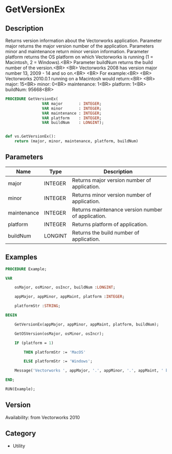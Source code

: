 # GetVersionEx

## Description
Returns version information about the Vectorworks application. Parameter major returns the major version number of the application. Parameters minor and maintenance return minor version information. Parameter platform returns the OS platform on which Vectorworks is running (1 = Macintosh, 2 = Windows).&lt;BR&gt;
Parameter buildNum returns the build number of the version.&lt;BR&gt;
&lt;BR&gt;
Vectorworks 2008 has version major number 13, 2009 - 14 and so on.&lt;BR&gt;
&lt;BR&gt;
For example:&lt;BR&gt;
&lt;BR&gt;
Vectorworks 2010.0.1 running on a Macintosh would return:&lt;BR&gt;
&lt;BR&gt;
major: 15&lt;BR&gt;
minor: 0&lt;BR&gt;
maintenance: 1&lt;BR&gt;
platform: 1&lt;BR&gt;
buildNum: 95668&lt;BR&gt;


```pascal
PROCEDURE GetVersionEx(
				VAR major       : INTEGER;
				VAR minor       : INTEGER;
				VAR maintenance : INTEGER;
				VAR platform    : INTEGER;
				VAR buildNum    : LONGINT);
```

```python

def vs.GetVersionEx():
    return (major, minor, maintenance, platform, buildNum)
```

## Parameters
|Name|Type|Description|
|---|---|---|
|major|INTEGER|Returns major version number of application.|
|minor|INTEGER|Returns minor version number of application.|
|maintenance|INTEGER|Returns maintenance version number of application.|
|platform|INTEGER|Returns platform of application.|
|buildNum|LONGINT|Returns the build number of application.|

## Examples
```pascal
PROCEDURE Example;

VAR 

	osMajor, osMinor, osIncr, buildNum :LONGINT; 

	appMajor, appMinor, appMaint, platform :INTEGER;

	platformStr :STRING;

BEGIN

	GetVersionEx(appMajor, appMinor, appMaint, platform, buildNum);

	GetOSVersion(osMajor, osMinor, osIncr);

	IF (platform = 1) 

		THEN platformStr := 'MacOS'

		ELSE platformStr := 'Windows';

	Message('Vectorworks ', appMajor, '.', appMinor, '.', appMaint, ' build ', buildNum, ' running on ', platformStr, ' ', osMajor, '.', osMinor, '.', osIncr);

END;

RUN(Example);


```

## Version
Availability: from Vectorworks 2010
## Category
* Utility

